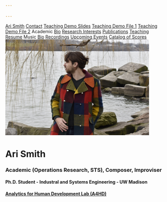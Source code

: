 ```yaml
---

---
```


<div class="sidenav">
  <a href="">Ari Smith</a>
  <a href="contact">Contact</a>
  <a href="Teaching Demo Slides.pdf" download>Teaching Demo Slides</a>
  <a href="DailyKos Clustering Example.ipynb" download>Teaching Demo File 1</a>
  <a href="DailyKos.csv" download>Teaching Demo File 2</a>
  <atitle href="academic-bio">Academic</atitle>
  <a href="academic-bio"><asub>Bio</asub></a>
  <a href="research-interests"><asub>Research Interests</asub></a>
  <a href="publications"><asub>Publications</asub></a>
  <a href="teaching"><asub>Teaching</asub></a>
  <a href="Ari Smith Resume as of 2022-02-11.pdf" download><asub>Resume</asub></a>
  <atitle>Music</atitle>
  <a href="music-bio"><asub>Bio</asub></a>
  <a href="recordings"><asub>Recordings</asub></a>
  <a href="upcoming"><asub>Upcoming Events</asub></a>
  <a href="catalog-of-works"><asub>Catalog of Scores</asub></a>
</div>

<img src="DSC0289.jpg" width="450" height="300">

# Ari Smith
### Academic (Operations Research, STS), Composer, Improviser
#### Ph.D. Student - Industral and Systems Engineering - UW Madison
#### [Analytics for Human Development Lab (A4HD)](https://a4hd.github.io)
